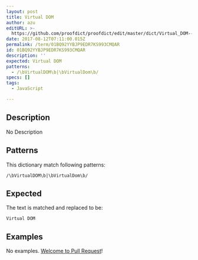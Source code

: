 ```yaml
---
layout: post
title: Virtual DOM
author: azu
editURL: >-
  https://github.com/proofdict/proofdict/edit/master/dict/Virtual_DOM--01BQ92YYBJP9EDR7KS993CMQAR.yml
date: 2017-08-12T07:11:00.015Z
permalink: /term/01BQ92YYBJP9EDR7KS993CMQAR
id: 01BQ92YYBJP9EDR7KS993CMQAR
description: ''
expected: Virtual DOM
patterns:
  - /\bVirtualDOM\b|\bVirtualDom\b/
specs: []
tags:
  - JavaScript

---
```


## Description

No Description 

## Patterns

This dictionary match following patterns:

    /\bVirtualDOM\b|\bVirtualDom\b/

## Expected

The text is matched and replaced to be:

    Virtual DOM

## Examples

No examples. [Welcome to Pull Request](https://github.com/jser/jser.info/edit/master/dict/Virtual_DOM--01BQ92YYBJP9EDR7KS993CMQAR.yml)!

